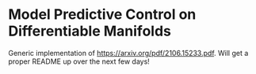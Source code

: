 # Model Predictive Control on Differentiable Manifolds
 Generic implementation of https://arxiv.org/pdf/2106.15233.pdf. Will get a proper README up over the next few days!
